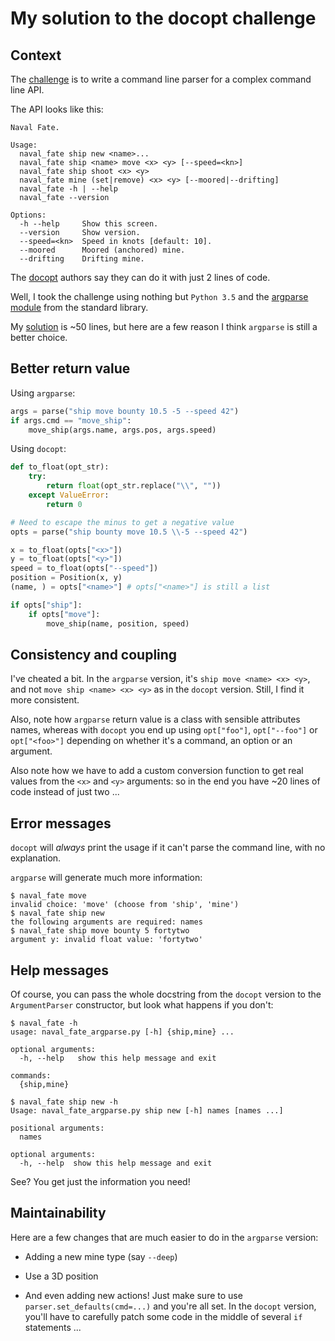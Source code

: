 # My solution to the docopt challenge

## Context

The [challenge](http://challenge.docopt.org/) is to write a command line parser
for a complex command line API.

The API looks like this:

```text
Naval Fate.

Usage:
  naval_fate ship new <name>...
  naval_fate ship <name> move <x> <y> [--speed=<kn>]
  naval_fate ship shoot <x> <y>
  naval_fate mine (set|remove) <x> <y> [--moored|--drifting]
  naval_fate -h | --help
  naval_fate --version

Options:
  -h --help     Show this screen.
  --version     Show version.
  --speed=<kn>  Speed in knots [default: 10].
  --moored      Moored (anchored) mine.
  --drifting    Drifting mine.
```

The [docopt](http://docopt.org) authors say they can do it with just 2 lines
of code.

Well, I took the challenge using nothing but `Python 3.5` and the
[argparse module](https://docs.python.org/3/howto/argparse.html) from the standard
library.

My [solution](https://github.com/dmerejkowsky/docopt-challenge/blob/master/naval_fate_argparse.py)
is ~50 lines, but here are a few reason I think `argparse` is still a better choice.

## Better return value


Using `argparse`:

```python
args = parse("ship move bounty 10.5 -5 --speed 42")
if args.cmd == "move_ship":
    move_ship(args.name, args.pos, args.speed)
```


Using `docopt`:

```python
def to_float(opt_str):
    try:
        return float(opt_str.replace("\\", ""))
    except ValueError:
        return 0

# Need to escape the minus to get a negative value
opts = parse("ship bounty move 10.5 \\-5 --speed 42")

x = to_float(opts["<x>"])
y = to_float(opts["<y>"])
speed = to_float(opts["--speed"])
position = Position(x, y)
(name, ) = opts["<name>"] # opts["<name>"] is still a list

if opts["ship"]:
    if opts["move"]:
        move_ship(name, position, speed)
```


## Consistency and coupling

I've cheated a bit. In the `argparse` version, it's `ship move <name> <x> <y>`,
and not `move ship <name> <x> <y>` as in the `docopt` version.
Still, I find it more consistent.

Also, note how `argparse` return value is a class with sensible attributes
names, whereas with `docopt` you end up using `opt["foo"]`, `opt["--foo"]` or
`opt["<foo>"]` depending on whether it's a command, an option or an argument.

Also note how we have to add a custom conversion function to get real values
from the `<x>` and `<y>` arguments: so in the end you have ~20 lines of code
instead of just two ...

## Error messages

`docopt` will *always* print the usage if it can't parse the command line, with
no explanation.

`argparse` will generate much more information:

```console
$ naval_fate move
invalid choice: 'move' (choose from 'ship', 'mine')
$ naval_fate ship new
the following arguments are required: names
$ naval_fate ship move bounty 5 fortytwo
argument y: invalid float value: 'fortytwo'
```

## Help messages

Of course, you can pass the whole docstring from the `docopt` version to the
`ArgumentParser` constructor, but look what happens if you don't:

```console
$ naval_fate -h
usage: naval_fate_argparse.py [-h] {ship,mine} ...

optional arguments:
  -h, --help   show this help message and exit

commands:
  {ship,mine}
```

```console
$ naval_fate ship new -h
Usage: naval_fate_argparse.py ship new [-h] names [names ...]

positional arguments:
  names

optional arguments:
  -h, --help  show this help message and exit
```

See? You get just the information you need!


## Maintainability

Here are a few changes that are much easier to do in the `argparse` version:

* Adding a new mine type (say `--deep`)

* Use a 3D position

* And even adding new actions! Just make sure to use
  `parser.set_defaults(cmd=...)` and you're all set. In the `docopt` version,
  you'll have to carefully patch some code in the middle of several `if`
  statements ...
